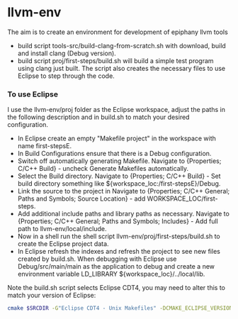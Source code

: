 # llvm-env

The aim is to create an environment for development of epiphany llvm tools

- build script tools-src/build-clang-from-scratch.sh with download, build and
install clang (Debug version).
- build script proj/first-steps/build.sh will build a simple test program using
clang just built.  The script also creates the necessary files to use Eclipse
to step through the code.

### To use Eclipse

I use the llvm-env/proj folder as the Eclipse workspace, adjust the paths in the following description and in build.sh to match your desired configuration.
- In Eclipse create an empty "Makefile project" in the workspace with name first-stepsE.
- In Build Configurations ensure that there is a Debug configuration.
- Switch off automatically generating Makefile. Navigate to {Properties; C/C++ Build} - uncheck Generate Makefiles automatically.
- Select the Build directory. Navigate to {Properties; C/C++ Build} - Set build directory something like ${workspace_loc:/first-stepsE}/Debug.
- Link the source to the project in Navigate to {Properties; C/C++ General; Paths and Symbols; Source Location} - add WORKSPACE_LOC/first-steps.
- Add additional include paths and library paths as necessary. Navigate to {Properties; C/C++ General; Paths and Symbols; Includes} - Add full path to llvm-env/local/include.
- Now in a shell run the shell script llvm-env/proj/first-steps/build.sh to create the Eclipse project data.
- In Eclipse refresh the indexes and refresh the project to see new files created by build.sh.
When debugging with Eclipse use Debug/src/main/main as the application to debug and create a new environment variable LD_LIBRARY ${workspace_loc}/../local/lib.

Note the build.sh script selects Eclipse CDT4, you may need to alter this to match your version of Eclipse:

```bash
cmake $SRCDIR -G"Eclipse CDT4 - Unix Makefiles" -DCMAKE_ECLIPSE_VERSION=4.3 -DCMAKE_INSTALL_PREFIX=$INSROOTDIR -DCMAKE_BUILD_TYPE=$BUILDTYPE -DCMAKE_USER_MAKE_RULES_OVERRIDE=$SRCDIR/ClangOverrides.txt
```
